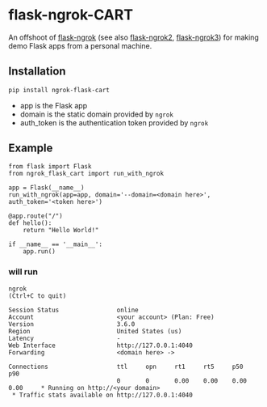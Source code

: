 # flask-ngrok-CART
An offshoot of [flask-ngrok](https://github.com/gstaff/flask-ngrok) (see also [flask-ngrok2](https://github.com/MohamedAliRashad/flask-ngrok2), [flask-ngrok3](https://github.com/Partycode/flask-ngrok3)) for making demo Flask apps from a personal machine.

## Installation

```bash
pip install ngrok-flask-cart
```

- app is the Flask app 
- domain is the static domain provided by `ngrok` 
- auth_token is the authentication token provided by `ngrok` 



## Example

```
from flask import Flask
from ngrok_flask_cart import run_with_ngrok

app = Flask(__name__)
run_with_ngrok(app=app, domain='--domain=<domain here>', auth_token='<token here>')

@app.route("/")
def hello():
    return "Hello World!"

if __name__ == '__main__':
    app.run()
```

### will run 

```
ngrok                                                           (Ctrl+C to quit)

Session Status                online                                            
Account                       <your account> (Plan: Free)                              
Version                       3.6.0                                             
Region                        United States (us)                                
Latency                       -                                                 
Web Interface                 http://127.0.0.1:4040                             
Forwarding                    <domain here> -> 
                                                                                
Connections                   ttl     opn     rt1     rt5     p50     p90       
                              0       0       0.00    0.00    0.00    0.00     * Running on http://<your domain>                       
 * Traffic stats available on http://127.0.0.1:4040
```

